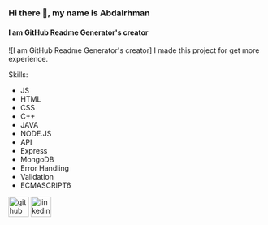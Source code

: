 


### Hi there 👋, my name is Abdalrhman
#### I am GitHub Readme Generator's creator
![I am GitHub Readme Generator's creator]
I made this project for get more experience.

Skills:  
* JS
* HTML
* CSS
* C++
* JAVA
* NODE.JS
* API
* Express
* MongoDB
* Error Handling
* Validation
* ECMASCRIPT6



[<img src='https://cdn.jsdelivr.net/npm/simple-icons@3.0.1/icons/github.svg' alt='github' height='40'>](https://github.com/abdalrhman45)  [<img src='https://cdn.jsdelivr.net/npm/simple-icons@3.0.1/icons/linkedin.svg' alt='linkedin' height='40'>](https://www.linkedin.com/in/abdalrhman-saber/)  



